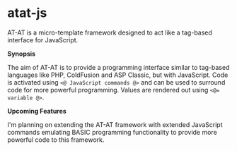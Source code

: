 # atat-js
AT-AT is a micro-template framework designed to act like a tag-based interface for JavaScript.

**Synopsis**

The aim of AT-AT is to provide a programming interface similar to tag-based languages like PHP, ColdFusion and ASP Classic, but with JavaScript. Code is activated using `<@ JavaScript commands @>` and can be used to surround code for more powerful programming. Values are rendered out using `<@= variable @>`. 

**Upcoming Features**

I'm planning on extending the AT-AT framework with extended JavaScript commands emulating BASIC programming functionality to provide more powerful code to this framework.
